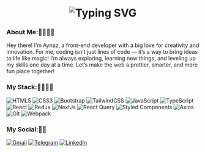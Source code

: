  <h1 align="center">
   <img src="https://readme-typing-svg.herokuapp.com?font=Fira+Code&weight=700&size=40&duration=2500&pause=700&color=D2B48C&center=true&vCenter=true&width=700&height=100&lines=Hey+cutie+✨🤍;I'm+Aynaz+Khazali+💫✨;So+happy+to+see+you+here+🤎💫" alt="Typing SVG" />
</h1>


### About Me:🤍👩🏻‍💻
 Hey there! I’m Aynaz, a front-end developer with a big love for creativity and innovation.
For me, coding isn’t just lines of code — it’s a way to bring ideas to life like magic!
I’m always exploring, learning new things, and leveling up my skills one day at a time.
Let’s make the web a prettier, smarter, and more fun place together!



### My Stack:🤍👩🏻‍💻
![HTML5](https://img.shields.io/badge/html5-%23E34F26.svg?style=for-the-badge&logo=html5&logoColor=white)
![CSS3](https://img.shields.io/badge/css3-%231572B6.svg?style=for-the-badge&logo=css3&logoColor=white)
![Bootstrap](https://img.shields.io/badge/bootstrap-%23563D7C.svg?style=for-the-badge&logo=bootstrap&logoColor=white)
![TailwindCSS](https://img.shields.io/badge/tailwindcss-%2338B2AC.svg?style=for-the-badge&logo=tailwind-css&logoColor=white)
![JavaScript](https://img.shields.io/badge/javascript-%23323330.svg?style=for-the-badge&logo=javascript&logoColor=%23F7DF1E)
![TypeScript](https://img.shields.io/badge/typescript-%23007ACC.svg?style=for-the-badge&logo=typescript&logoColor=white)
![React](https://img.shields.io/badge/react-%2320232a.svg?style=for-the-badge&logo=react&logoColor=%2361DAFB)
![Redux](https://img.shields.io/badge/redux-%23593d88.svg?style=for-the-badge&logo=redux&logoColor=white)
![NextJs](https://img.shields.io/badge/NextJs-000000?logo=Next.js&logoColor=white&style=for-the-badge)
![React Query](https://img.shields.io/badge/-React%20Query-FF4154?style=for-the-badge&logo=react%20query&logoColor=white)
![Styled Components](https://img.shields.io/badge/styled--components-DB7093?style=for-the-badge&logo=styled-components&logoColor=white)
![Axios](https://img.shields.io/badge/Axios-5A29E4?logo=Axios&logoColor=white&style=for-the-badge)
![Git](https://img.shields.io/badge/Git-F05032?logo=Git&logoColor=white&style=for-the-badge)
![Webpack](https://img.shields.io/badge/webpack-%238DD6F9.svg?style=for-the-badge&logo=webpack&logoColor=black)

### My Social:📱🤍
  [![Gmail](https://img.shields.io/badge/Gmail-EA4335?logo=Gmail&logoColor=white&style=for-the-badge)](aynazkai2@gmail.com)
  [![Telegram](https://img.shields.io/badge/Telegram-229ED9?logo=Telegram&logoColor=white&style=for-the-badge)](https://t.me/ayynazyy)
  [![LinkedIn](https://img.shields.io/badge/LinkedIn-0A66C2?logo=LinkedIn&logoColor=white&style=for-the-badge)](https://www.linkedin.com/in/aynaz-khazali)

